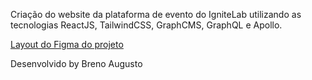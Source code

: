 <span>Criação do website da plataforma de evento do IgniteLab utilizando as tecnologias ReactJS, TailwindCSS, GraphCMS, GraphQL e Apollo. </span>

<p><a href="https://www.figma.com/community/file/1120711251998877938"> Layout do Figma do projeto</a> </p>

Desenvolvido by Breno Augusto
